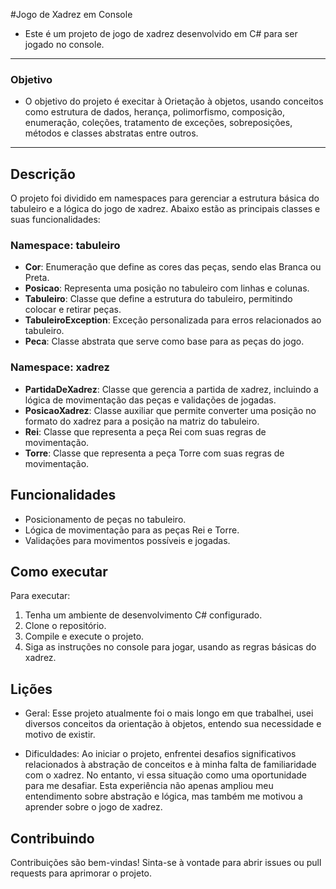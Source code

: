 #Jogo de Xadrez em Console

- Este é um projeto de jogo de xadrez desenvolvido em C# para ser jogado no console.
---
### Objetivo

- O objetivo do projeto é execitar à Orietação à objetos, usando conceitos como estrutura de dados, herança, polimorfismo, composição, enumeração, coleções, tratamento de exceções, sobreposições, métodos e classes abstratas entre outros.
---
## Descrição

O projeto foi dividido em namespaces para gerenciar a estrutura básica do tabuleiro e a lógica do jogo de xadrez. Abaixo estão as principais classes e suas funcionalidades:

### Namespace: tabuleiro

- **Cor**: Enumeração que define as cores das peças, sendo elas Branca ou Preta.
- **Posicao**: Representa uma posição no tabuleiro com linhas e colunas.
- **Tabuleiro**: Classe que define a estrutura do tabuleiro, permitindo colocar e retirar peças.
- **TabuleiroException**: Exceção personalizada para erros relacionados ao tabuleiro.
- **Peca**: Classe abstrata que serve como base para as peças do jogo.

### Namespace: xadrez

- **PartidaDeXadrez**: Classe que gerencia a partida de xadrez, incluindo a lógica de movimentação das peças e validações de jogadas.
- **PosicaoXadrez**: Classe auxiliar que permite converter uma posição no formato do xadrez para a posição na matriz do tabuleiro.
- **Rei**: Classe que representa a peça Rei com suas regras de movimentação.
- **Torre**: Classe que representa a peça Torre com suas regras de movimentação.

## Funcionalidades

- Posicionamento de peças no tabuleiro.
- Lógica de movimentação para as peças Rei e Torre.
- Validações para movimentos possíveis e jogadas.

## Como executar

Para executar:

1. Tenha um ambiente de desenvolvimento C# configurado.
2. Clone o repositório.
3. Compile e execute o projeto.
4. Siga as instruções no console para jogar, usando as regras básicas do xadrez.

## Lições

- Geral: Esse projeto atualmente foi o mais longo em que trabalhei, usei diversos conceitos da orientação à objetos, entendo sua necessidade e motivo de existir.

- Dificuldades: Ao iniciar o projeto, enfrentei desafios significativos relacionados à abstração de conceitos e à minha falta de familiaridade com o xadrez. No entanto, vi essa situação como uma oportunidade para me desafiar. Esta experiência não apenas ampliou meu entendimento sobre abstração e lógica, mas também me motivou a aprender sobre o jogo de xadrez.

## Contribuindo

Contribuições são bem-vindas! Sinta-se à vontade para abrir issues ou pull requests para aprimorar o projeto.

